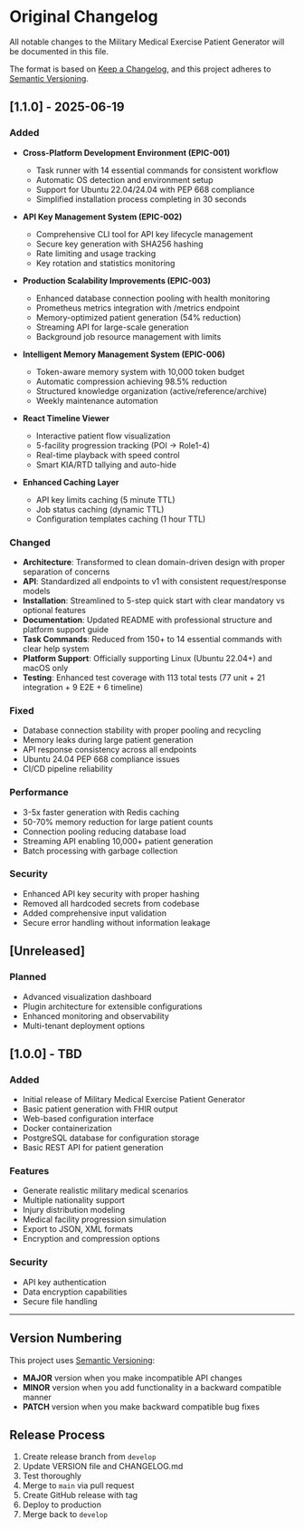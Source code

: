 # Original Changelog

All notable changes to the Military Medical Exercise Patient Generator will be documented in this file.

The format is based on [Keep a Changelog](https://keepachangelog.com/en/1.0.0/),
and this project adheres to [Semantic Versioning](https://semver.org/spec/v2.0.0.html).

## [1.1.0] - 2025-06-19

### Added
- **Cross-Platform Development Environment (EPIC-001)**
  - Task runner with 14 essential commands for consistent workflow
  - Automatic OS detection and environment setup
  - Support for Ubuntu 22.04/24.04 with PEP 668 compliance
  - Simplified installation process completing in 30 seconds
  
- **API Key Management System (EPIC-002)**  
  - Comprehensive CLI tool for API key lifecycle management
  - Secure key generation with SHA256 hashing
  - Rate limiting and usage tracking
  - Key rotation and statistics monitoring
  
- **Production Scalability Improvements (EPIC-003)**
  - Enhanced database connection pooling with health monitoring
  - Prometheus metrics integration with /metrics endpoint
  - Memory-optimized patient generation (54% reduction)
  - Streaming API for large-scale generation
  - Background job resource management with limits
  
- **Intelligent Memory Management System (EPIC-006)**
  - Token-aware memory system with 10,000 token budget
  - Automatic compression achieving 98.5% reduction
  - Structured knowledge organization (active/reference/archive)
  - Weekly maintenance automation
  
- **React Timeline Viewer**
  - Interactive patient flow visualization
  - 5-facility progression tracking (POI → Role1-4)
  - Real-time playback with speed control
  - Smart KIA/RTD tallying and auto-hide
  
- **Enhanced Caching Layer**
  - API key limits caching (5 minute TTL)
  - Job status caching (dynamic TTL)
  - Configuration templates caching (1 hour TTL)

### Changed
- **Architecture**: Transformed to clean domain-driven design with proper separation of concerns
- **API**: Standardized all endpoints to v1 with consistent request/response models
- **Installation**: Streamlined to 5-step quick start with clear mandatory vs optional features
- **Documentation**: Updated README with professional structure and platform support guide
- **Task Commands**: Reduced from 150+ to 14 essential commands with clear help system
- **Platform Support**: Officially supporting Linux (Ubuntu 22.04+) and macOS only
- **Testing**: Enhanced test coverage with 113 total tests (77 unit + 21 integration + 9 E2E + 6 timeline)

### Fixed
- Database connection stability with proper pooling and recycling
- Memory leaks during large patient generation
- API response consistency across all endpoints
- Ubuntu 24.04 PEP 668 compliance issues
- CI/CD pipeline reliability

### Performance
- 3-5x faster generation with Redis caching
- 50-70% memory reduction for large patient counts
- Connection pooling reducing database load
- Streaming API enabling 10,000+ patient generation
- Batch processing with garbage collection

### Security
- Enhanced API key security with proper hashing
- Removed all hardcoded secrets from codebase
- Added comprehensive input validation
- Secure error handling without information leakage

## [Unreleased]

### Planned
- Advanced visualization dashboard
- Plugin architecture for extensible configurations
- Enhanced monitoring and observability
- Multi-tenant deployment options

## [1.0.0] - TBD

### Added
- Initial release of Military Medical Exercise Patient Generator
- Basic patient generation with FHIR output
- Web-based configuration interface
- Docker containerization
- PostgreSQL database for configuration storage
- Basic REST API for patient generation

### Features
- Generate realistic military medical scenarios
- Multiple nationality support
- Injury distribution modeling
- Medical facility progression simulation
- Export to JSON, XML formats
- Encryption and compression options

### Security
- API key authentication
- Data encryption capabilities
- Secure file handling

---

## Version Numbering

This project uses [Semantic Versioning](https://semver.org/):

- **MAJOR** version when you make incompatible API changes
- **MINOR** version when you add functionality in a backward compatible manner  
- **PATCH** version when you make backward compatible bug fixes

## Release Process

1. Create release branch from `develop`
2. Update VERSION file and CHANGELOG.md
3. Test thoroughly
4. Merge to `main` via pull request
5. Create GitHub release with tag
6. Deploy to production
7. Merge back to `develop`